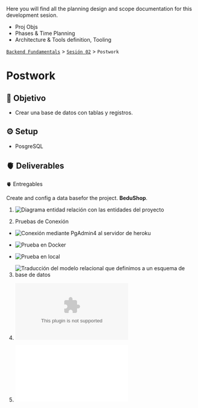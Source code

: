 Here you will find all the planning design and scope documentation for this development sesion.

 
- Proj Objs
- Phases & Time Planning
- Architecture & Tools definition, Tooling


[`Backend Fundamentals`](../../README.md) > [`Sesión 02`](../README.md) > `Postwork`

# Postwork

## 🎯 Objetivo

- Crear una base de datos con tablas y registros.

## ⚙️ Setup
 - PosgreSQL

## 🫀 Deliverables
🫀 Entregables

Create and config a data basefor the project. **BeduShop**. 

1. ![Diagrama entidad relación con las entidades del proyecto](img/ERD-entitiesRelsTablesDiagram.png)

2. Pruebas de Conexión

- ![Conexión mediante PgAdmin4 al servidor de heroku](img/screenPgadminHerokuDB.png)

- ![Prueba en Docker](imgscreenPgadminDckrDB.png)

- ![Prueba en local](img/screenPgadminLocalDB.png)

3. ![Traducción del modelo relacional que definimos a un esquema de base de datos](img/dbschema.png)

4. ![Datasets para poblar las bases de datos.](./datasets/entity.csv)

5. ![Pruebas de consultas a la base de datos.](./queries.sql) 



